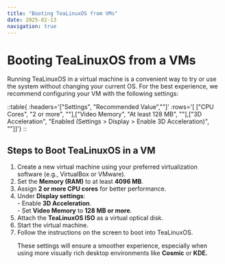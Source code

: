 ```yaml
---
title: "Booting TeaLinuxOS from VMs"
date: 2025-02-13
navigation: true
---
```


# Booting TeaLinuxOS from a VMs

Running TeaLinuxOS in a virtual machine is a convenient way to try or use the system without changing your current OS. For the best experience, we recommend configuring your VM with the following settings:

::table{ :headers='["Settings", "Recommended Value",""]' :rows='[ ["CPU Cores", "2 or more", ""],["Video Memory", "At least 128 MB", ""],["3D Acceleration", "Enabled (Settings > Display > Enable 3D Acceleration)", ""]]'}
::

## Steps to Boot TeaLinuxOS in a VM

<ol class="list-decimal pl-6 space-y-2">
  <li class="text-[16px] text-justify font-light text-[#4A4A4A] dark:text-black-400 font-archivo">
 Create a new virtual machine using your preferred virtualization software (e.g., VirtualBox or VMware).
  </li>
  <li class="text-[16px] text-justify font-light text-[#4A4A4A] dark:text-black-400 font-archivo">
     Set the <strong>Memory (RAM)</strong> to at least <strong>4096 MB</strong>.
  </li>
  <li class="text-[16px] text-justify font-light text-[#4A4A4A] dark:text-black-400 font-archivo">
Assign <strong>2 or more CPU cores</strong> for better performance.
  </li>
  <li class="text-[16px] text-justify font-light text-[#4A4A4A] dark:text-black-400 font-archivo">
    Under <strong>Display settings</strong>:<br/>
    - Enable <strong>3D Acceleration</strong>.<br/>
    - Set <strong>Video Memory</strong> to <strong> 128 MB or more</strong>.
  </li>
  <li class="text-[16px] text-justify font-light text-[#4A4A4A] dark:text-black-400 font-archivo">
   Attach the <strong>TeaLinuxOS ISO</strong> as a virtual optical disk.
  </li>
  <li class="text-[16px] text-justify font-light text-[#4A4A4A] dark:text-black-400 font-archivo">
    Start the virtual machine.
  </li>
  <li class="text-[16px] text-justify font-light text-[#4A4A4A] dark:text-black-400 font-archivo">
    Follow the instructions on the screen to boot into TeaLinuxOS.
  </li>

<p class="text-[16px] text-justify font-light text-[#4A4A4A] dark:text-black-400 font-archivo">These settings will ensure a smoother experience, especially when using more visually rich desktop environments like <strong>Cosmic</strong> or <strong>KDE.</strong>

</ol>

<NavLink
      prev-title="Boot TeaLinuxOS"
      prev-description="Booting TeaLinuxOS from a USB stick or DVD"
      prev-href="/documentation/installation/boot-tealinuxos"
      next-title="Guide to Install TeaLinuxOS"
      next-description=""
      next-href="/documentation/installation/install-method"
    />
